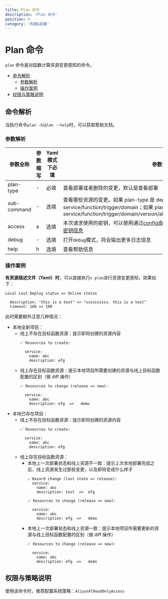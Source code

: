 ```yaml
---
title: Plan 命令
description: 'Plan 命令'
position: 4
category: '构建&部署'
---
```


# Plan 命令

`plan` 命令是对函数计算资源变更感知的命令。

- [命令解析](#命令解析)
  - [参数解析](#参数解析)
  - [操作案例](#操作案例)
- [权限与策略说明](#权限与策略说明)

## 命令解析

当执行命令`plan -h`/`plan --help`时，可以获取帮助文档。

### 参数解析

| 参数全称   | 参数缩写 | Yaml模式下必填 | 参数含义                                                     |
| ---------- | -------- | -------------- | ------------------------------------------------------------ |
| plan-type | - | 必填 | 查看部署或者删除的变更，默认是查看部署 |
| sub-command | - | 选填 | 查看哪些资源的变更。如果 plan-type 是 deploy 那么可选参数有 service/function/trigger/domain；如果 plan-type 是 remove 那么可选参数有 service/function/trigger/domain/version/alias/provision/ondemand/onDemand/layer |
| access     | a        | 选填           | 本次请求使用的密钥，可以使用通过[config命令](https://github.com/Serverless-Devs/Serverless-Devs/tree/master/docs/zh/command/config.md#config-add-命令) 配置的密钥信息，以及[配置到环境变量的密钥信息](https://github.com/Serverless-Devs/Serverless-Devs/tree/master/docs/zh/command/config.md#通过环境变量配置密钥信息) |
| debug      | -        | 选填           | 打开`debug`模式，将会输出更多日志信息                        |
| help       | h        | 选填           | 查看帮助信息                                                 |

### 操作案例

**有资源描述文件（Yaml）时**，可以直接执行`s plan`进行资源变更感知，效果如下：

```text
Local Last Deploy status => Online status

  description: "this is a test" => "ssssssssss. this is a test"
  timeout: 160 => 100
```

此时需要额外注意几种情况：

- 本地全新项目：
    - 线上不存在目标函数资源：提示即将创建的资源内容
      ```shell script
      ✅ Resources to create:
      
        service:
          name: abc
          description: efg
      ```
    - 线上存在目标函数资源：提示本地项目所需要创建的资源与线上目标函数配置的区别（做 diff 操作）
      ```shell script
      ✅ Resources to change (release => new):
        
        service:
          name: abc
          description: efg  =>   demo
      ```
- 本地已存在项目：
    - 线上不存在目标函数资源：提示即将创建的资源内容
      ```shell script
      ✅ Resources to create:
      
        service:
          name: abc
          description: efg
      ```
    - 线上存在目标函数资源：
        - 本地上一次部署状态和线上资源不一致：提示上次本地部署完成之后，线上资源发生过那些变更，以及即将变成什么样子
          ```shell script
          ⚠️ Hazard change (last state => release):
            service:
              name: abc
              description: test  =>  efg
          
          ✅ Resources to change (release => new):
            
            service:
              name: abc
              description: efg  =>   demo
          ```
        - 本地上一次部署状态和线上资源一致：提示本地项目所需要更新的资源与线上目标函数配置的区别（做 diff 操作）
          ```shell script
          ✅ Resources to change (release => new):
            
            service:
              name: abc
              description: efg  =>   demo
          ```

## 权限与策略说明

使用该命令时，推荐配置系统策略：`AliyunFCReadOnlyAccess`
